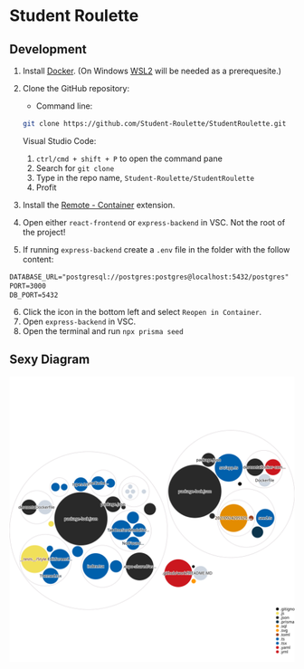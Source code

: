 
# Student Roulette

## Development

1. Install [Docker](https://www.docker.com/). (On Windows [WSL2](https://docs.microsoft.com/en-us/windows/wsl/install) will be needed as a prerequesite.)
2. Clone the GitHub repository:

    - Command line:
    ```bash
    git clone https://github.com/Student-Roulette/StudentRoulette.git
    ```
    Visual Studio Code:
    1. `ctrl/cmd + shift + P` to open the command pane
    2. Search for `git clone`
    3. Type in the repo name, `Student-Roulette/StudentRoulette`
    4. Profit
3. Install the [Remote - Container](https://marketplace.visualstudio.com/items?itemName=ms-vscode-remote.remote-containers) extension.
4. Open either `react-frontend` or `express-backend` in VSC. Not the root of the project!
5. If running `express-backend` create a `.env` file in the folder with the follow content:

```env
DATABASE_URL="postgresql://postgres:postgres@localhost:5432/postgres"
PORT=3000
DB_PORT=5432
```

6. Click the icon in the bottom left and select `Reopen in Container`.
7. Open `express-backend` in VSC.
8. Open the terminal and run `npx prisma seed`

## Sexy Diagram

![Visualization of the codebase](./diagram.svg)

